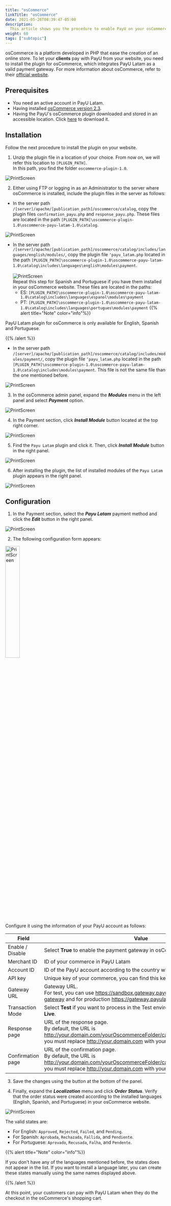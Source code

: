 ```yaml
---
title: "osCommerce"
linkTitle: "osCommerce"
date: 2021-05-26T08:39:47-05:00
description:
  This article shows you the procedure to enable PayU on your osCommerce website.
weight: 60
tags: ["subtopic"]
---
```


osCommerce is a platform developed in PHP that ease the creation of an online store. To let your **clients** pay with PayU from your website, you need to install the plugin for osCommerce, which integrates PayU Latam as a valid payment gateway. For more information about osCommerce, refer to their [official website](https://www.oscommerce.com/).

## Prerequisites
* You need an active account in PayU Latam.
* Having installed [osCommerce version 2.3](https://www.oscommerce.com/Products).
* Having the PayU's osCommerce plugin downloaded and stored in an accessible location. Click [here](https://github.com/developers-payu-latam/developers-payu-latam.github.io/raw/master/plugins/plugin-oscommerce.zip) to download it.

## Installation
Follow the next procedure to install the plugin on your website.

1. Unzip the plugin file in a location of your choice. From now on, we will refer this location to ```[PLUGIN_PATH]```. <br>
In this path, you find the folder ```oscommerce-plugin-1.0```.

![PrintScreen](/assets/oscommerce/oscommerce_01.png)

2. Either using FTP or logging in as an Administrator to the server where osCommerce is installed, include the plugin files in the server as follows:

* In the server path ```/[server]/apache/[publication_path]/oscommerce/catalog```, copy the plugin files ```confirmation_payu.php``` and ```response_payu.php```. These files are located in the path ```[PLUGIN_PATH]\oscommerce-plugin-1.0\oscommerce-payu-latam-1.0\catalog```.

![PrintScreen](/assets/oscommerce/oscommerce_02.png)

* In the server path ```/[server]/apache/[publication_path]/oscommerce/catalog/includes/languages/english/modules/```, copy the plugin file ```‘payu_latam.php``` located in the path ```[PLUGIN_PATH]\oscommerce-plugin-1.0\oscommerce-payu-latam-1.0\catalog\includes\languages\english\modules\payment```.<br><br>
![PrintScreen](/assets/oscommerce/oscommerce_03.png)<br>
  Repeat this step for Spanish and Portuguese if you have them installed in your osCommerce website. These files are located in the paths:<br>
  - ES: ```[PLUGIN_PATH]\oscommerce-plugin-1.0\oscommerce-payu-latam-1.0\catalog\includes\languages\espanol\modules\payment```
  - PT: ```[PLUGIN_PATH]\oscommerce-plugin-1.0\oscommerce-payu-latam-1.0\catalog\includes\languages\portugues\modules\payment```
{{% alert title="Note" color="info"%}}

PayU Latam plugin for osCommerce is only available for English, Spanish and Portuguese.

{{% /alert %}}  

* In the server path ```/[server]/apache/[publication_path]/oscommerce/catalog/includes/modules/payment/```, copy the plugin file ```‘payu_latam.php``` located in the path ```[PLUGIN_PATH]\oscommerce-plugin-1.0\oscommerce-payu-latam-1.0\catalog\includes\modules\payment```. This file is not the same file than the one mentioned before.

![PrintScreen](/assets/oscommerce/oscommerce_04.png)

3. In the osCommerce admin panel, expand the _**Modules**_ menu in the left panel and select _**Payment**_ option.

![PrintScreen](/assets/oscommerce/oscommerce_05.jpg)

4. In the Payment section, click _**Install Module**_ button located at the top right corner.

![PrintScreen](/assets/oscommerce/oscommerce_06.jpg)

5. Find the ```Payu Latam``` plugin and click it. Then, click _**Install Module**_ button in the right panel.

![PrintScreen](/assets/oscommerce/oscommerce_07.jpg)

6. After installing the plugin, the list of installed modules of the ```Payu Latam``` plugin appears in the right panel.

![PrintScreen](/assets/oscommerce/oscommerce_08.jpg)

## Configuration
1. In the Payment section, select the _**Payu Latam**_ payment method and click the _**Edit**_ button in the right panel.

![PrintScreen](/assets/oscommerce/oscommerce_09.jpg)

2. The following configuration form appears:

<img src="/assets/oscommerce/oscommerce_10.jpg" width="30%" alt="PrintScreen"/>
<br>

Configure it using the information of your PayU account as follows:

| Field             | Value                                                                                      |
|-------------------|--------------------------------------------------------------------------------------------|
| Enable / Disable  | Select **True** to enable the payment gateway in osCommerce.                              |
| Merchant ID       | ID of your commerce in PayU Latam                                                          |
| Account ID        | ID of the PayU account according to the country where you want to sell.                    |
| API key           | Unique key of your commerce, you can find this key in the PayU module.                     |
| Gateway URL       | Gateway URL.<br>For test, you can use https://sandbox.gateway.payulatam.com/ppp-web-gateway and for production https://gateway.payulatam.com/ppp-web-gateway/                                                        |
| Transaction Mode  | Select **Test** if you want to process in the Test environment. Otherwise, select **Live**.|
| Response page     | URL of the response page.<br>By default, the URL is http://your.domain.com/yourOscommerceFolder/catalog/response_payu.php, you must replace http://your.domain.com with your site's domain.                              |
| Confirmation page | URL of the confirmation page.<br>By default, the URL is http://your.domain.com/yourOscommerceFolder/catalog/confirmation_payu.php, you must replace http://your.domain.com with your site's domain.                  |

3. Save the changes using the button at the bottom of the panel.

4. Finally, expand the _**Localization**_ menu and click _**Order Status**_. Verify that the order status were created according to the installed languages (English, Spanish, and Portuguese) in your osCommerce website.

![PrintScreen](/assets/oscommerce/oscommerce_13.jpg)

The valid states are:
* For English: ```Approved```, ```Rejected```, ```Failed```, and ```Pending```.
* For Spanish: ```Aprobada```, ```Rechazada```, ```Fallida```, and ```Pendiente```.
* For Portuguese: ```Aprovado```, ```Recusada```, ```Falha```, and ```Pendente```.

{{% alert title="Note" color="info"%}}

If you don't have any of the languages mentioned before, the states does not appear in the list. If you want to install a language later, you can create these states manually using the same names displayed above. 

{{% /alert %}} 

At this point, your customers can pay with PayU Latam when they do the checkout in the osCommerce's shopping cart. 